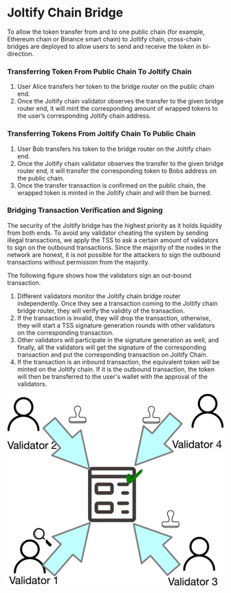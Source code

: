 # Joltify Chain Bridge

To allow the token transfer from and to one public chain (for example, Ethereum chain or Binance smart chain) to Joltify chain, cross-chain bridges are deployed to allow users to send and receive the token in bi-direction.

### Transferring Token From Public Chain To Joltify Chain

1. User Alice transfers her token to the bridge router on the public chain end.
2. Once the Joltify chain validator observes the transfer to the given bridge router end, it will mint the corresponding amount of wrapped tokens to the user’s corresponding Joltify chain address.

### Transferring Tokens From Joltify Chain To Public Chain

1. User Bob transfers his token to the bridge router on the Joltify chain end.
2. Once the Joltify chain validator observes the transfer to the given bridge router end, it will transfer the corresponding token to Bobs address on the public chain.
3. Once the transfer transaction is confirmed on the public chain, the wrapped token is minted in the Joltify chain and will then be burned.

### Bridging Transaction Verification and Signing

The security of the Joltify bridge has the highest priority as it holds liquidity from both ends. To avoid any validator cheating the system by sending illegal transactions, we apply the TSS to ask a certain amount of validators to sign on the outbound transactions. Since the majority of the nodes in the network are honest, it is not possible for the attackers to sign the outbound transactions without permission from the majority.

The following figure shows how the validators sign an out-bound transaction.

1. Different validators monitor the Joltify chain bridge router independently. Once they see a transaction coming to the Joltify chain bridge router, they will verify the validity of the transaction.
2. If the transaction is invalid, they will drop the transaction, otherwise, they will start a TSS signature generation rounds with other validators on the corresponding transaction.
3. Other validators will participate in the signature generation as well, and finally, all the validators will get the signature of the corresponding transaction and put the corresponding transaction on Joltify Chain.
4. If the transaction is an inbound transaction, the equivalent token will be minted on the Joltify chain. If it is the outbound transaction, the token will then be transferred to the user's wallet with the approval of the validators.

![Validators Sign On Transactions](../../.gitbook/assets/signature.png)

###
